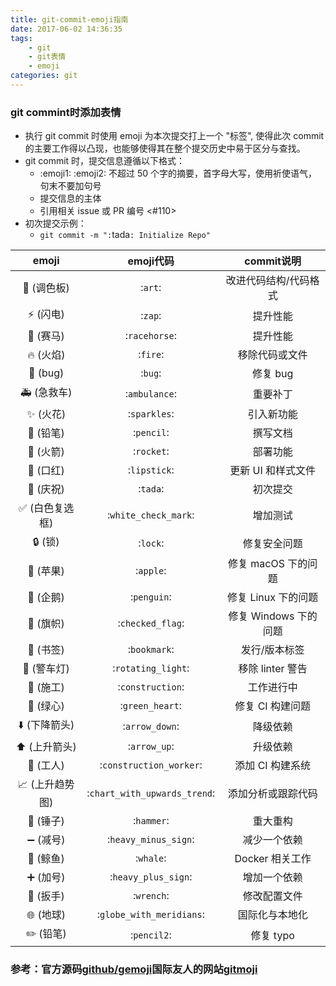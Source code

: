 ```yaml
---
title: git-commit-emoji指南
date: 2017-06-02 14:36:35
tags:
    - git
    - git表情
    - emoji
categories: git
---
```


### git commint时添加表情
- 执行 git commit 时使用 emoji 为本次提交打上一个 "标签", 使得此次 commit 的主要工作得以凸现，也能够使得其在整个提交历史中易于区分与查找。
- git commit 时，提交信息遵循以下格式：
  + :emoji1: :emoji2: 不超过 50 个字的摘要，首字母大写，使用祈使语气，句末不要加句号
  + 提交信息的主体
  + 引用相关 issue 或 PR 编号 <#110>
- 初次提交示例：
  + `git commit -m ":`tada`: Initialize Repo"`
  
<!--more-->
  emoji  |   emoji代码   |    commit说明
:-------:|:-------------:|:--------------:
🎨 (调色板)|:`art`:| 改进代码结构/代码格式
⚡️ (闪电)|:`zap`:|提升性能
🐎 (赛马)|:`racehorse`:| 提升性能
🔥 (火焰)|:`fire`:| 移除代码或文件
🐛 (bug)|:`bug`:| 修复 bug
🚑 (急救车)|:`ambulance`:| 重要补丁
✨ (火花)|:`sparkles`:| 引入新功能
📝 (铅笔)|:`pencil`:| 撰写文档
🚀 (火箭)|:`rocket`:| 部署功能
💄 (口红)|:`lipstick`:| 更新 UI 和样式文件
🎉 (庆祝)|:`tada`:| 初次提交
✅ (白色复选框)|:`white_check_mark`:|增加测试
🔒 (锁)|:`lock`:|修复安全问题
🍎 (苹果)|:`apple`:|修复 macOS 下的问题
🐧 (企鹅)|:`penguin`:|修复 Linux 下的问题
🏁 (旗帜)|:`checked_flag`:| 修复 Windows 下的问题
🔖 (书签)|:`bookmark`:|发行/版本标签
🚨 (警车灯)|:`rotating_light`:|移除 linter 警告
🚧 (施工)|:`construction`:|工作进行中
💚 (绿心)|:`green_heart`:|修复 CI 构建问题
⬇️ (下降箭头)|:`arrow_down`:|降级依赖
⬆️ (上升箭头)|:`arrow_up`:|升级依赖
👷 (工人)|:`construction_worker`:|添加 CI 构建系统
📈 (上升趋势图)|:`chart_with_upwards_trend`:|添加分析或跟踪代码
🔨 (锤子)|:`hammer`:|重大重构
➖ (减号)|:`heavy_minus_sign`:|减少一个依赖
🐳 (鲸鱼)|:`whale`:|Docker 相关工作
➕ (加号)|:`heavy_plus_sign`:|增加一个依赖
🔧 (扳手)|:`wrench`:|修改配置文件
🌐 (地球)|:`globe_with_meridians`:| 国际化与本地化
✏️ (铅笔)|:`pencil2`:|修复 typo

### 参考：官方源码[github/gemoji](https://github.com/github/gemoji)国际友人的网站[gitmoji](https://gitmoji.carloscuesta.me/)
<!-- 
{% aplayerlist %}
{
    "autoplay": true,
    "showlrc": 0,
    "mutex": true,
    "music": [
        {
            "title": "에필로그 (Epilogue)",
            "author": "이동준",
            "url": "https://molier-1256056152.cos.ap-guangzhou.myqcloud.com/%E1%84%8B%E1%85%A6%E1%84%91%E1%85%B5%E1%86%AF%E1%84%85%E1%85%A9%E1%84%80%E1%85%B3.mp3",
            "pic": "https://y.gtimg.cn/music/photo_new/T002R300x300M000000RmZHf3qhLUL.jpg?max_age=2592000",
            "lrc": "https://歌词.lrc"
        }
    ]
}
{% endaplayerlist %} -->